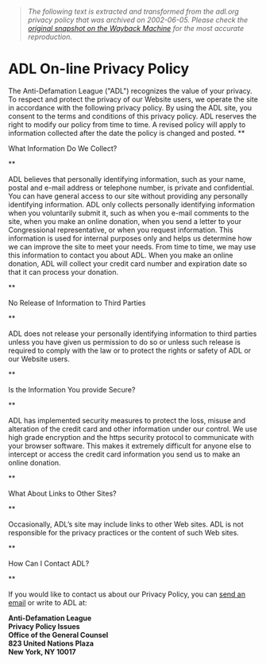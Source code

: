 > *The following text is extracted and transformed from the adl.org privacy policy that was archived on 2002-06-05. Please check the [original snapshot on the Wayback Machine](https://web.archive.org/web/20020605033406id_/http%3A//www.adl.org/privacy.html) for the most accurate reproduction.*

# ADL On-line Privacy Policy

The Anti-Defamation League ("ADL") recognizes the value of your privacy. To respect and protect the privacy of our Website users, we operate the site in accordance with the following privacy policy. By using the ADL site, you consent to the terms and conditions of this privacy policy. ADL reserves the right to modify our policy from time to time. A revised policy will apply to information collected after the date the policy is changed and posted. **

What Information Do We Collect?

**

ADL believes that personally identifying information, such as your name, postal and e-mail address or telephone number, is private and confidential. You can have general access to our site without providing any personally identifying information. ADL only collects personally identifying information when you voluntarily submit it, such as when you e-mail comments to the site, when you make an online donation, when you send a letter to your Congressional representative, or when you request information. This information is used for internal purposes only and helps us determine how we can improve the site to meet your needs. From time to time, we may use this information to contact you about ADL. When you make an online donation, ADL will collect your credit card number and expiration date so that it can process your donation.

**

No Release of Information to Third Parties

**

ADL does not release your personally identifying information to third parties unless you have given us permission to do so or unless such release is required to comply with the law or to protect the rights or safety of ADL or our Website users.

**

Is the Information You provide Secure?

**

ADL has implemented security measures to protect the loss, misuse and alteration of the credit card and other information under our control. We use high grade encryption and the https security protocol to communicate with your browser software. This makes it extremely difficult for anyone else to intercept or access the credit card information you send us to make an online donation.

**

What About Links to Other Sites?

**

Occasionally, ADL’s site may include links to other Web sites. ADL is not responsible for the privacy practices or the content of such Web sites.

**

How Can I Contact ADL?

**

If you would like to contact us about our Privacy Policy, you can [send an email](mailto:webmaster@adl.org?subject=Privacy%20Policy) or write to ADL at:

**Anti-Defamation League  
Privacy Policy Issues  
Office of the General Counsel  
823 United Nations Plaza  
New York, NY 10017**
